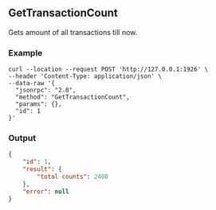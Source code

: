 ## GetTransactionCount

Gets amount of all transactions till now.

### Example
```shell
curl --location --request POST 'http://127.0.0.1:1926' \
--header 'Content-Type: application/json' \
--data-raw '{
  "jsonrpc": "2.0",
  "method": "GetTransactionCount",
  "params": {},
  "id": 1
}'
```

### Output

```json
{
    "id": 1,
    "result": {
        "total counts": 2400
    },
    "error": null
}
```
